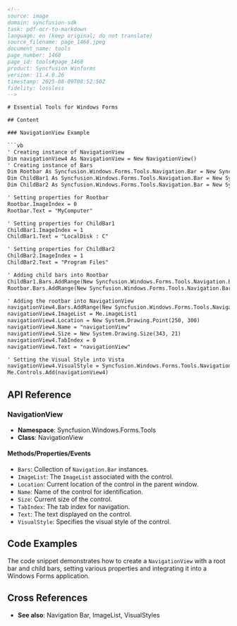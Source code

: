 ```html
<!-- 
source: image
domain: syncfusion-sdk
task: pdf-ocr-to-markdown
language: en (keep original; do not translate)
source_filename: page_1468.jpeg
document_name: tools
page_number: 1468
page_id: tools#page_1468
product: Syncfusion Winforms
version: 11.4.0.26
timestamp: 2025-08-09T08:52:50Z
fidelity: lossless
-->

# Essential Tools for Windows Forms

## Content

### NavigationView Example

```vb
' Creating instance of NavigationView
Dim navigationView4 As NavigationView = New NavigationView()
' Creating instance of Bars
Dim Rootbar As Syncfusion.Windows.Forms.Tools.Navigation.Bar = New Syncfusion.Windows.Forms.Tools.Navigation.Bar()
Dim ChildBar1 As Syncfusion.Windows.Forms.Tools.Navigation.Bar = New Syncfusion.Windows.Forms.Tools.Navigation.Bar()
Dim ChildBar2 As Syncfusion.Windows.Forms.Tools.Navigation.Bar = New Syncfusion.Windows.Forms.Tools.Navigation.Bar()

' Setting properties for Rootbar
Rootbar.ImageIndex = 0
Rootbar.Text = "MyComputer"

' Setting properties for ChildBar1
ChildBar1.ImageIndex = 1
ChildBar1.Text = "LocalDisk : C"

' Setting properties for ChildBar2
ChildBar2.ImageIndex = 1
ChildBar2.Text = "Program Files"

' Adding child bars into Rootbar
ChildBar1.Bars.AddRange(New Syncfusion.Windows.Forms.Tools.Navigation.Bar() {ChildBar2})
Rootbar.Bars.AddRange(New Syncfusion.Windows.Forms.Tools.Navigation.Bar() {ChildBar1})

' Adding the rootbar into NavigationView
navigationView4.Bars.AddRange(New Syncfusion.Windows.Forms.Tools.Navigation.Bar() {Rootbar})
navigationView4.ImageList = Me.imageList1
navigationView4.Location = New System.Drawing.Point(250, 300)
navigationView4.Name = "navigationView"
navigationView4.Size = New System.Drawing.Size(343, 21)
navigationView4.TabIndex = 0
navigationView4.Text = "navigationView"

' Setting the Visual Style into Vista
navigationView4.VisualStyle = Syncfusion.Windows.Forms.Tools.Navigation.VisualStyle.Vista
Me.Controls.Add(navigationView4)
```

## API Reference

### NavigationView

- **Namespace**: Syncfusion.Windows.Forms.Tools
- **Class**: NavigationView

#### Methods/Properties/Events

- `Bars`: Collection of `Navigation.Bar` instances.
- `ImageList`: The `ImageList` associated with the control.
- `Location`: Current location of the control in the parent window.
- `Name`: Name of the control for identification.
- `Size`: Current size of the control.
- `TabIndex`: The tab index for navigation.
- `Text`: The text displayed on the control.
- `VisualStyle`: Specifies the visual style of the control.

## Code Examples

The code snippet demonstrates how to create a `NavigationView` with a root bar and child bars, setting various properties and integrating it into a Windows Forms application.

## Cross References

- **See also**: Navigation Bar, ImageList, VisualStyles

<!-- tags: [Syncfusion Winforms, NavigationView, Tools, Navigation Bar, VisualStyles] keywords: [rootbar, childbar, imageindex, text, location, size, tabindex, visualstyle] -->
```